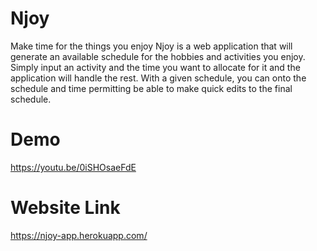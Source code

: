 # Njoy

Make time for the things you enjoy
Njoy is a web application that will generate an available schedule for the hobbies and activities you enjoy.
Simply input an activity and the time you want to allocate for it and the application will handle the rest.
With a given schedule, you can onto the schedule and time permitting be able to make quick edits to the final schedule.

# Demo

https://youtu.be/0iSHOsaeFdE

# Website Link

https://njoy-app.herokuapp.com/
